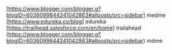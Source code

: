 [https://www.blogger.com/blogger.g?blogID=6036099844241042863#allposts/src=sidebar] medme <br>
[https://www.edureka.co/blog] edureka <br>
[https://trailhead.salesforce.com/en/home] trailahead <br>
(https://www.blogger.com/blogger.g?blogID=6036099844241042863#allposts/src=sidebar) mdme <br>

